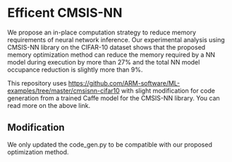 # Efficent CMSIS-NN

We propose an in-place computation strategy to reduce memory requirements of neural network inference. Our experimental analysis using CMSIS-NN library on the CIFAR-10 dataset shows that the  proposed memory optimization method can reduce the memory required by a NN model during execution by more than 27% and the total NN model occupance reduction is slightly more than 9%.

This repository uses https://github.com/ARM-software/ML-examples/tree/master/cmsisnn-cifar10 with slight modification for code generation from a trained Caffe model for the CMSIS-NN library. You can read more on the above link.

## Modification
We only updated the code_gen.py to be compatible with our proposed optimization method. 
